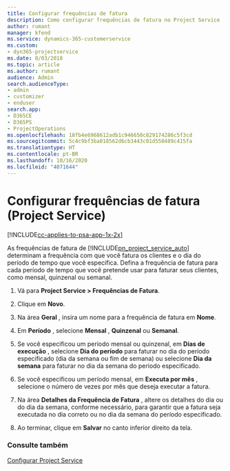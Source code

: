 ```yaml
---
title: Configurar frequências de fatura
description: Como configurar frequências de fatura no Project Service
author: rumant
manager: kfend
ms.service: dynamics-365-customerservice
ms.custom:
- dyn365-projectservice
ms.date: 8/03/2018
ms.topic: article
ms.author: rumant
audience: Admin
search.audienceType:
- admin
- customizer
- enduser
search.app:
- D365CE
- D365PS
- ProjectOperations
ms.openlocfilehash: 18fb4e6968612adb1c946650c829174286c5f3cd
ms.sourcegitcommit: 5c4c9bf3ba018562d6cb3443c01d550489c415fa
ms.translationtype: HT
ms.contentlocale: pt-BR
ms.lasthandoff: 10/16/2020
ms.locfileid: "4071644"
---
```

# <a name="set-up-invoice-frequencies-project-service"></a>Configurar frequências de fatura (Project Service)

[!INCLUDE[cc-applies-to-psa-app-1x-2x](../includes/cc-applies-to-psa-app-1x-2x.md)]

As frequências de fatura de [!INCLUDE[pn_project_service_auto](../includes/pn-project-service-auto.md)] determinam a frequência com que você fatura os clientes e o dia do período de tempo que você especifica. Defina a frequência de fatura para cada período de tempo que você pretende usar para faturar seus clientes, como mensal, quinzenal ou semanal.  
  
1.  Vá para **Project Service > Frequências de Fatura**.  
  
2.  Clique em **Novo**.  
  
3.  Na área **Geral** , insira um nome para a frequência de fatura em **Nome**.  
  
4.  Em **Período** , selecione **Mensal** , **Quinzenal** ou **Semanal**.  
  
5.  Se você especificou um período mensal ou quinzenal, em **Dias de execução** , selecione **Dia do período** para faturar no dia do período especificado (dia da semana ou fim de semana) ou selecione **Dia da semana** para faturar no dia da semana do período especificado.  
  
6.  Se você especificou um período mensal, em **Executa por mês** , selecione o número de vezes por mês que deseja executar a fatura.  
  
7.  Na área **Detalhes da Frequência de Fatura** , altere os detalhes do dia ou do dia da semana, conforme necessário, para garantir que a fatura seja executada no dia correto ou no dia da semana do período especificado.  
  
8.  Ao terminar, clique em **Salvar** no canto inferior direito da tela.  
  
### <a name="see-also"></a>Consulte também  
 [Configurar Project Service](../psa/configure.md)

